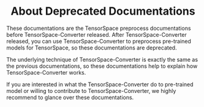 <h1 align=center>About Deprecated Documentations</h1>

These documentations are the TensorSpace preprocess documentations before TensorSpace-Converter released. After TensorSpace-Converter released, you can use TensorSpace-Converter to preprocess pre-trained models for TensorSpace, so these documentations are deprecated.

The underlying technique of TensorSpace-Converter is exactly the same as the previous documentations, so these documentations help to explain how TensorSpace-Converter works.

If you are interested in what the TensorSpace-Converter do to pre-trained model or willing to contribute to TensorSpace-Converter, we highly recommend to glance over these documentations.